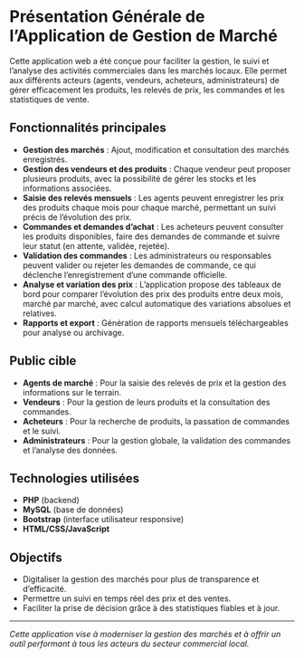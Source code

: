 # Présentation Générale de l’Application de Gestion de Marché

Cette application web a été conçue pour faciliter la gestion, le suivi et l’analyse des activités commerciales dans les marchés locaux. Elle permet aux différents acteurs (agents, vendeurs, acheteurs, administrateurs) de gérer efficacement les produits, les relevés de prix, les commandes et les statistiques de vente.

## Fonctionnalités principales

- **Gestion des marchés** : Ajout, modification et consultation des marchés enregistrés.
- **Gestion des vendeurs et des produits** : Chaque vendeur peut proposer plusieurs produits, avec la possibilité de gérer les stocks et les informations associées.
- **Saisie des relevés mensuels** : Les agents peuvent enregistrer les prix des produits chaque mois pour chaque marché, permettant un suivi précis de l’évolution des prix.
- **Commandes et demandes d’achat** : Les acheteurs peuvent consulter les produits disponibles, faire des demandes de commande et suivre leur statut (en attente, validée, rejetée).
- **Validation des commandes** : Les administrateurs ou responsables peuvent valider ou rejeter les demandes de commande, ce qui déclenche l’enregistrement d’une commande officielle.
- **Analyse et variation des prix** : L’application propose des tableaux de bord pour comparer l’évolution des prix des produits entre deux mois, marché par marché, avec calcul automatique des variations absolues et relatives.
- **Rapports et export** : Génération de rapports mensuels téléchargeables pour analyse ou archivage.

## Public cible

- **Agents de marché** : Pour la saisie des relevés de prix et la gestion des informations sur le terrain.
- **Vendeurs** : Pour la gestion de leurs produits et la consultation des commandes.
- **Acheteurs** : Pour la recherche de produits, la passation de commandes et le suivi.
- **Administrateurs** : Pour la gestion globale, la validation des commandes et l’analyse des données.

## Technologies utilisées

- **PHP** (backend)
- **MySQL** (base de données)
- **Bootstrap** (interface utilisateur responsive)
- **HTML/CSS/JavaScript**

## Objectifs

- Digitaliser la gestion des marchés pour plus de transparence et d’efficacité.
- Permettre un suivi en temps réel des prix et des ventes.
- Faciliter la prise de décision grâce à des statistiques fiables et à jour.

---

*Cette application vise à moderniser la gestion des marchés et à offrir un outil performant à tous les acteurs du secteur commercial local.*